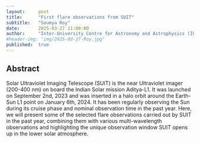 ```yaml
---
layout:     post
title:      "First flare observations from SUIT"
subtitle:   "Soumya Roy"
date:       2025-03-27 11:00:00
author:     "Inter-University Centre for Astronomy and Astrophysics (IUCAA) Indida"
#header-img: "img/2025-03-27-Roy.jpg"
published:  true
---
```


## Abstract
Solar Ultraviolet Imaging Telescope (SUIT) is the near Ultraviolet imager (200-400 nm) on board the Indian Solar mission Aditya-L1. It was launched on September 2nd, 2023 and was inserted in a halo orbit around the Earth-Sun L1 point on January 6th, 2024. It has been regularly observing the Sun during its cruise phase and nominal observation time in the past year. Here, we will present some of the selected flare observations carried out by SUIT in the past year, combining them with various multi-wavelength observations and highlighting the unique observation window SUIT opens up in the lower solar atmosphere. 
